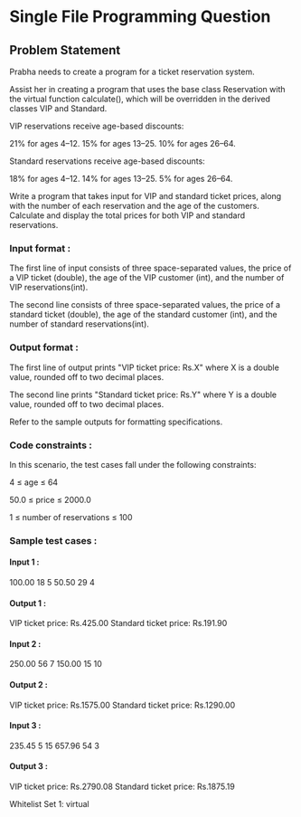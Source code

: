 # Single File Programming Question

## Problem Statement

Prabha needs to create a program for a ticket reservation system.

Assist her in creating a program that uses the base class Reservation with the virtual function calculate(), which will be overridden in the derived classes VIP and Standard.

VIP reservations receive age-based discounts:

21% for ages 4–12.
15% for ages 13–25.
10% for ages 26–64.

Standard reservations receive age-based discounts:

18% for ages 4–12.
14% for ages 13–25.
5% for ages 26–64.

Write a program that takes input for VIP and standard ticket prices, along with the number of each reservation and the age of the customers. Calculate and display the total prices for both VIP and standard reservations.

### Input format :

The first line of input consists of three space-separated values, the price of a VIP ticket (double), the age of the VIP customer (int), and the number of VIP reservations(int).

The second line consists of three space-separated values, the price of a standard ticket (double), the age of the standard customer (int), and the number of standard reservations(int).

### Output format :

The first line of output prints "VIP ticket price: Rs.X" where X is a double value, rounded off to two decimal places.

The second line prints "Standard ticket price: Rs.Y" where Y is a double value, rounded off to two decimal places.

Refer to the sample outputs for formatting specifications.

### Code constraints :

In this scenario, the test cases fall under the following constraints:

4 ≤ age ≤ 64

50.0 ≤ price ≤ 2000.0

1 ≤ number of reservations ≤ 100

### Sample test cases :

#### Input 1 :

100.00 18 5
50.50 29 4

#### Output 1 :

VIP ticket price: Rs.425.00
Standard ticket price: Rs.191.90

#### Input 2 :

250.00 56 7
150.00 15 10

#### Output 2 :

VIP ticket price: Rs.1575.00
Standard ticket price: Rs.1290.00

#### Input 3 :

235.45 5 15
657.96 54 3

#### Output 3 :

VIP ticket price: Rs.2790.08
Standard ticket price: Rs.1875.19

Whitelist
Set 1:
virtual
